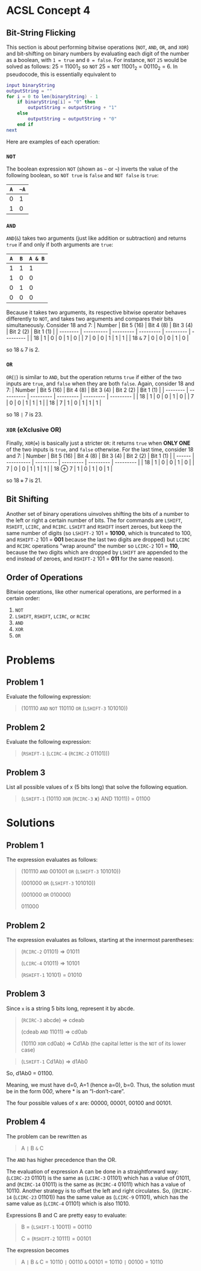 # ACSL Concept 4

## Bit-String Flicking

This section is about performing bitwise operations (`NOT`, `AND`, `OR`, and `XOR`) and bit-shifting on binary numbers by evaluating each digit of the number as a boolean, with `1 = true` and `0 = false`. For instance, `NOT` `25` would be solved as follows: 25 = 11001<sub>2</sub> so `NOT` 25 = `NOT` 11001<sub>2</sub> = 00110<sub>2</sub> = 6. In pseudocode, this is essentially equivalent to
```lua
input binaryString
outputString = ""
for i = 0 to len(binaryString) - 1
	if binaryString[i] = "0" then
		outputString = outputString + "1"
	else
		outputString = outputString + "0"
	end if 
next
```
Here are examples of each operation:
### `NOT`
The boolean expression `NOT` (shown as `~` or `¬`) inverts the value of the following boolean, so `NOT true` is `false` and `NOT false` is `true`:

| `A` | `~A` |
| --- | ---- |
| 0   | 1    |
| 1   | 0    |

### `AND`
`AND`(`&`) takes two arguments (just like addition or subtraction) and returns `true` if and only if both arguments are `true`:

| `A` | `B` | `A & B` |
| --- | --- | ------- |
| 1   | 1   | 1       |
| 1   | 0   | 0       |
| 0   | 1   | 0       |
| 0   | 0   | 0       |

Because it takes two arguments, its respective bitwise operator behaves differently to `NOT`, and takes two arguments and compares their bits simultaneously. Consider 18 and 7:
|  Number  | Bit 5 (16) | Bit 4 (8) | Bit 3 (4) | Bit 2 (2) | Bit 1 (1) |
| -------- | ---------- | --------- | --------- | --------- | --------- |
| 18       | 1          | 0         | 0         | 1         | 0         |
| 7        | 0          | 0         | 1         | 1         | 1         |
| 18 `&` 7 | 0          | 0         | 0         | 1         | 0         |

so 18 `&` 7 is 2.

### `OR`
`OR`(`|`) is similar to `AND`, but the operation returns `true` if either of the two inputs are `true`, and `false` when they are both `false`. Again, consider 18 and 7:
|  Number  | Bit 5 (16) | Bit 4 (8) | Bit 3 (4) | Bit 2 (2) | Bit 1 (1) |
| -------- | ---------- | --------- | --------- | --------- | --------- |
| 18       | 1          | 0         | 0         | 1         | 0         |
| 7        | 0          | 0         | 1         | 1         | 1         |
| 18 \| 7 | 1          | 0         | 1         | 1         | 1         |

so 18 `|` 7 is 23.

### `XOR` (eXclusive OR)
Finally, `XOR`(`⊕`) is basically just a stricter `OR`: it returns `true` when **ONLY ONE** of the two inputs is `true`, and `false` otherwise. For the last time, consider 18 and 7:
| Number | Bit 5 (16) | Bit 4 (8) | Bit 3 (4) | Bit 2 (2) | Bit 1 (1) |
| ------ | ---------- | --------- | --------- | --------- | --------- |
| 18     | 1          | 0         | 0         | 1         | 0         |
| 7      | 0          | 0         | 1         | 1         | 1         |
| 18 ⊕ 7 | 1          | 0         | 1         | 0         | 1         |

so 18 `⊕` 7 is 21.

## Bit Shifting

Another set of binary operations uinvolves shifting the bits of a number to the left or right a certain number of bits. The for commands are `LSHIFT`, `RSHIFT`, `LCIRC`, and `RCIRC`. `LSHIFT` and `RSHIFT` insert zeroes, but keep the same number of digits (so `LSHIFT-2` 101 = **10100**, which is truncated to 100, and `RSHIFT-2` 101 = **001** because the last two digits are dropped) but `LCIRC` and `RCIRC` operations "wrap around" the number so `LCIRC-2` 101 = **110**, because the two digits which are dropped by `LSHIFT` are appended to the end instead of zeroes, and `RSHIFT-2` 101 = **011** for the same reason).

## Order of Operations
Bitwise operations, like other numerical operations, are performed in a certain order:

1. `NOT`
2. `LSHIFT`, `RSHIFT`, `LCIRC`, or `RCIRC`
3. `AND`
4. `XOR`
5. `OR`

# Problems

## Problem 1

Evaluate the following expression:

> (101110 `AND` `NOT` 110110 `OR` (`LSHIFT-3` 101010))

## Problem 2

Evaluate the following expression:

> (`RSHIFT-1` (`LCIRC-4` (`RCIRC-2` 01101)))

## Problem 3

List all possible values of x (5 bits long) that solve the following equation.

> (`LSHIFT-1` (10110 `XOR` (`RCIRC-3` **x**) AND 11011)) = 01100

# Solutions

## Problem 1

The expression evaluates as follows: 

> (101110 `AND` 001001 `OR` (`LSHIFT-3` 101010))
>
> (001000 `OR` (`LSHIFT-3` 101010))
>
> (001000 `OR` 010000)
>
> 011000

## Problem 2

The expression evaluates as follows, starting at the innermost parentheses:

> (`RCIRC-2` 01101) => 01011
>
> (`LCIRC-4` 01011) => 10101
>
> (`RSHIFT-1` 10101) = 01010

## Problem 3

Since `x` is a string 5 bits long, represent it by abcde.

> (`RCIRC-3` abcde) => cdeab
>
> (cdeab `AND` 11011) => cd0ab
>
> (10110 `XOR` cd0ab) => Cd1Ab (the capital letter is the `NOT` of its lower case)

> (`LSHIFT-1` Cd1Ab) => d1Ab0

So, d1Ab0 = 01100.

Meaning, we must have d=0, A=1 (hence a=0), b=0. Thus, the solution must be in the form 00*0*, where * is an “I-don’t-care”.

The four possible values of x are: 00000, 00001, 00100 and 00101. 

## Problem 4

The problem can be rewritten as

> A `|` B `&` C

The `AND` has higher precedence than the OR.

The evaluation of expression A can be done in a straightforward way: (`LCIRC-23` 01101) is the same as (`LCIRC-3` 01101) which has a value of 01011, and (`RCIRC-14` 01011) is the same as (`RCIRC-4` 01011) which has a value of 10110. Another strategy is to offset the left and right circulates. So, ((`RCIRC-14` (`LCIRC-23` 01101)) has the same value as (`LCIRC-9` 01101), which has the same value as (`LCIRC-4` 01101) which is also 11010.

Expressions B and C are pretty easy to evaluate:

> B = (`LSHIFT-1` 10011) = 00110
>
> C = (`RSHIFT-2` 10111) = 00101

The expression becomes

> A `|` B `&` C = 10110 `|` 00110 `&` 00101 = 10110 `|` 00100 = 10110